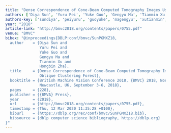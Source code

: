 ```yaml
---
title: "Dense Correspondence of Cone-Beam Computed Tomography Images Using Oblique Clustering Forest"
authors: ['Diya Sun', 'Yuru Pei', 'Yuke Guo', 'Gengyu Ma', 'Tianmin Xu', 'Hongbin Zha']
authors-key: ['sundiya', 'peiyuru', 'guoyuke', 'magengyu', 'xutianmin', 'zhahongbin']
year: "2018"
article-link: "http://bmvc2018.org/contents/papers/0755.pdf"
venue: "BMVC"
bibex: "@inproceedings{DBLP:conf/bmvc/SunPGMXZ18,
  author    = {Diya Sun and
               Yuru Pei and
               Yuke Guo and
               Gengyu Ma and
               Tianmin Xu and
               Hongbin Zha},
  title     = {Dense Correspondence of Cone-Beam Computed Tomography Images Using
               Oblique Clustering Forest},
  booktitle = {British Machine Vision Conference 2018, {BMVC} 2018, Northumbria University,
               Newcastle, UK, September 3-6, 2018},
  pages     = {228},
  publisher = {{BMVA} Press},
  year      = {2018},
  url       = {http://bmvc2018.org/contents/papers/0755.pdf},
  timestamp = {Thu, 12 Mar 2020 11:35:28 +0100},
  biburl    = {https://dblp.org/rec/conf/bmvc/SunPGMXZ18.bib},
  bibsource = {dblp computer science bibliography, https://dblp.org}
}"
---
```

